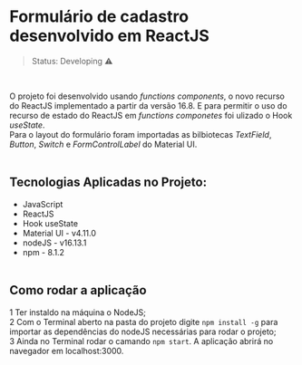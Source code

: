 # Formulário de cadastro desenvolvido em ReactJS</br>

> Status: Developing &#x26A0;</br>

</br>

O projeto foi desenvolvido usando _functions components_, o novo recurso do ReactJS implementado a partir da versão 16.8. E para permitir o uso do recurso de estado do ReactJS em _functions componetes_ foi ulizado o Hook *useState*.</br>
Para o layout do formulário foram importadas as bilbiotecas _TextField_, _Button_, _Switch_ e _FormControlLabel_ do Material UI.</br></br>

## Tecnologias Aplicadas no Projeto:

- JavaScript
- ReactJS
- Hook useState
- Material UI - v4.11.0
- nodeJS - v16.13.1
- npm - 8.1.2</br></br>

## Como rodar a aplicação

1 Ter instaldo na máquina o NodeJS;</br>
2 Com o Terminal aberto na pasta do projeto digite `npm install -g` para importar as dependências do nodeJS necessárias para rodar o projeto;</br>
3 Ainda no Terminal rodar o camando `npm start`. A aplicação abrirá no navegador em localhost:3000.
